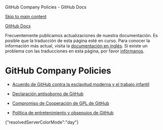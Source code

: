GitHub Company Policies - GitHub Docs

[Skip to main content](#main-content)

[](/es)[GitHub Docs](/es)

Frecuentemente publicamos actualizaciones de nuestra documentación. Es posible que la traducción de esta página esté en curso. Para conocer la información más actual, visita la [documentación en inglés](/en). Si existe un problema con las traducciones en esta página, por favor [infórmanos](https://github.com/contact?form[subject]=translation%20issue%20on%20docs.github.com&form[comments]=).

GitHub Company Policies
==========

* [Acuerdo de GitHub contra la esclavitud moderna y el trabajo infantil](/es/site-policy/github-company-policies/github-statement-against-modern-slavery-and-child-labor)

* [Declaración antisoborno de GitHub](/es/site-policy/github-company-policies/github-anti-bribery-statement)

* [Compromiso de Cooperación de GPL de GitHub](/es/site-policy/github-company-policies/github-gpl-cooperation-commitment)

* [Política de entretenimiento y obsequios de GitHub](/es/site-policy/github-company-policies/github-gifts-and-entertainment-policy)

{"resolvedServerColorMode":"day"}
